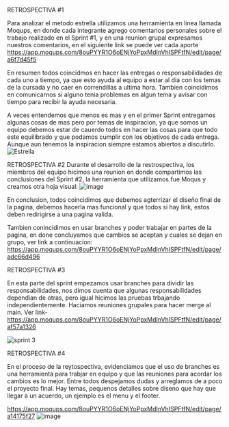 RETROSPECTIVA #1

Para analizar el metodo estrella utilizamos una herramienta en linea llamada Moqups, en donde cada integrante agrego comentarios personales 
sobre el trabajo realizado en el Sprint #1, y en una reunion grupal expresamos nuestros comentarios, en el siguiente link se puede ver cada aporte https://app.moqups.com/8ouPYYR1O6oENjYoPpxMdInVhISPFtfN/edit/page/a6f7d45f5

En resumen todos coincidmos en hacer las entregas o responsabilidades de cada uno a tiempo, ya que esto ayuda al equipo a estar al dia con los temas de la cursada y no caer en correndillas
a ultima hora. Tambien coincidimos en comunicarnos si alguno tenia problemas en algun tema y avisar con tiempo para recibir la ayuda necesaria.

A veces entendemos que menos es mas y en el primer Sprint entregamos algunas cosas de mas pero por temas de inspiracion, ya que somos un equipo debemos estar de cauerdo todos en hacer las cosas para que todo este equilibrado y que
podamos cumplir con los objetivos de cada entrega. Aunque aun tenemos la inspiracion siempre estamos abiertos a discutirlo.
![Estrella](https://user-images.githubusercontent.com/113376793/217674251-0078a661-31cb-464a-9302-529408e0c207.PNG)



RETROSPECTIVA #2
Durante el desarrollo de la restrospectiva, los miembros del equipo hicimos una reunion en donde compartimos las conclusiones del Sprint #2, la herramienta que utilizamos fue Moqus y creamos otra hoja visual: ![image](https://user-images.githubusercontent.com/113376793/221060894-a7299153-0852-4924-89b9-cce23c38911f.png)

En conclusion, todos coincidimos que debemos agterrizar el diseño final de la pagina, debemos hacerla mas funcional y que todos si hay link, estos deben redirigirse a una pagina valida. 

Tambien conincidimos en usar branches y poder trabajar en partes de la pagina, en done concluyamos que cambios se aceptan y cuales se dejan en grupo, ver link a continuacion: https://app.moqups.com/8ouPYYR1O6oENjYoPpxMdInVhISPFtfN/edit/page/adc66d496



RETROSPECTIVA #3

En esta parte del sprint empezamos usar branches para dividir las responsabilidades, nos dimos cuenta que algunas responsabilidades dependian de otras, pero igual hicimos las pruebas trbajando independientemente. Haciamos reuniones grupales para hacer merge al main. Ver link- https://app.moqups.com/8ouPYYR1O6oENjYoPpxMdInVhISPFtfN/edit/page/af57a1326

![sprint 3](https://user-images.githubusercontent.com/113376793/225161961-61638242-5ffb-485a-b4e0-fdcc5fa4d696.PNG)


RETROSPECTIVA #4

En el proceso de la reytospectiva, evidenciamos que el uso de branches es una herramienta para trabjar en equipo y que las reuniones para acordar los cambios es lo mejor. Entre todos despejamos dudas y arreglamos de a poco el proyecto final. Hay temas, pequenos detalles sobre diseno que hay que llegar a un acuerdo, un ejemplo es el menu y el footer.


https://app.moqups.com/8ouPYYR1O6oENjYoPpxMdInVhISPFtfN/edit/page/a14175f27
![image](https://user-images.githubusercontent.com/113376793/225163186-78b36c91-6c53-4f37-869e-8617178f4c26.png)


